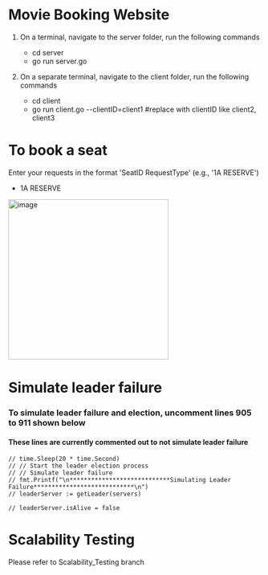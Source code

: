 # Movie Booking Website

1. On a terminal, navigate to the server folder, run the following commands
   - cd server
   - go run server.go

2. On a separate terminal, navigate to the client folder, run the following commands
   - cd client
   - go run client.go --clientID=client1  #replace with clientID  like client2, client3


# To book a seat

Enter your requests in the format 'SeatID RequestType' (e.g., '1A RESERVE')

- 1A RESERVE

<img width="319" alt="image" src="https://github.com/user-attachments/assets/f5775ba3-952c-44e0-abf1-e299050a6bed" />

# Simulate leader failure
### To simulate leader failure and election, uncomment lines 905 to 911 shown below 
#### These lines are currently commented out to not simulate leader failure

	// time.Sleep(20 * time.Second)
	// // Start the leader election process
	// // Simulate leader failure
	// fmt.Printf("\n****************************Simulating Leader Failure****************************\n")
	// leaderServer := getLeader(servers)

	// leaderServer.isAlive = false

# Scalability Testing

Please refer to Scalability_Testing branch
